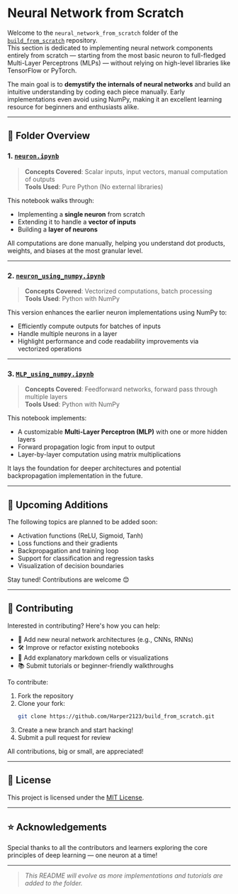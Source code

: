 # Neural Network from Scratch

Welcome to the `neural_network_from_scratch` folder of the [`build_from_scratch`](https://github.com/your-username/build_from_scratch) repository.  
This section is dedicated to implementing neural network components entirely from scratch — starting from the most basic neuron to full-fledged Multi-Layer Perceptrons (MLPs) — without relying on high-level libraries like TensorFlow or PyTorch.

The main goal is to **demystify the internals of neural networks** and build an intuitive understanding by coding each piece manually. Early implementations even avoid using NumPy, making it an excellent learning resource for beginners and enthusiasts alike.

---

## 📁 Folder Overview

### 1. [`neuron.ipynb`](./neuron.ipynb)
> **Concepts Covered**: Scalar inputs, input vectors, manual computation of outputs  
> **Tools Used**: Pure Python (No external libraries)

This notebook walks through:
- Implementing a **single neuron** from scratch
- Extending it to handle a **vector of inputs**
- Building a **layer of neurons**
  
All computations are done manually, helping you understand dot products, weights, and biases at the most granular level.

---

### 2. [`neuron_using_numpy.ipynb`](./neuron_using_numpy.ipynb)
> **Concepts Covered**: Vectorized computations, batch processing  
> **Tools Used**: Python with NumPy

This version enhances the earlier neuron implementations using NumPy to:
- Efficiently compute outputs for batches of inputs
- Handle multiple neurons in a layer
- Highlight performance and code readability improvements via vectorized operations

---

### 3. [`MLP_using_numpy.ipynb`](./MLP_using_numpy.ipynb)
> **Concepts Covered**: Feedforward networks, forward pass through multiple layers  
> **Tools Used**: Python with NumPy

This notebook implements:
- A customizable **Multi-Layer Perceptron (MLP)** with one or more hidden layers
- Forward propagation logic from input to output
- Layer-by-layer computation using matrix multiplications

It lays the foundation for deeper architectures and potential backpropagation implementation in the future.

---

## 🚧 Upcoming Additions

The following topics are planned to be added soon:
- Activation functions (ReLU, Sigmoid, Tanh)
- Loss functions and their gradients
- Backpropagation and training loop
- Support for classification and regression tasks
- Visualization of decision boundaries

Stay tuned! Contributions are welcome 😊

---

## 🤝 Contributing

Interested in contributing? Here's how you can help:
- 🧠 Add new neural network architectures (e.g., CNNs, RNNs)
- 🛠️ Improve or refactor existing notebooks
- 🧾 Add explanatory markdown cells or visualizations
- 📚 Submit tutorials or beginner-friendly walkthroughs

To contribute:
1. Fork the repository
2. Clone your fork:  
   ```bash
   git clone https://github.com/Harper2123/build_from_scratch.git
   ```
3. Create a new branch and start hacking!
4. Submit a pull request for review

All contributions, big or small, are appreciated!

---

## 📜 License

This project is licensed under the [MIT License](https://opensource.org/licenses/MIT).

---

## ⭐ Acknowledgements

Special thanks to all the contributors and learners exploring the core principles of deep learning — one neuron at a time!

---

> _This README will evolve as more implementations and tutorials are added to the folder._
